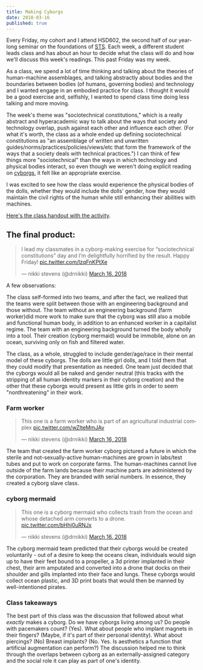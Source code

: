 ```yaml
---
title: Making Cyborgs
date: 2018-03-16
published: true
---
```


Every Friday, my cohort and I attend HSD602, the second half of our year-long seminar on the foundations of <a href="https://en.wikipedia.org/wiki/Science,_technology_and_society">STS</a>.  Each week, a different student leads class and has about an hour to decide what the class will do and how we'll discuss this week's readings.  This past Friday was my week.

As a class, we spend a lot of time thinking and talking about the theories of human-machine assemblages, and talking abstractly about bodies and the boundaries between bodies (of humans, governing bodies) and technology and I wanted engage in an embodied practice for class.  I thought it would be a good exercise and, selfishly, I wanted to spend class time doing less talking and more moving.

The week's theme was "sociotechnical constitutions," which is a really abstract and hyperacademic way to talk about the ways that society and technology overlap, push against each other and influence each other. (For what it's worth, the class as a whole ended up defining sociotechnical constitutions as "an assemblage of written and unwritten guides/norms/practices/policies/views/etc that form the framework of the ways that a society deals with technical practices.")  I can think of few things more "sociotechnical" than the ways in which technology and physical bodies interact, so even though we weren't doing explicit reading on <a href="https://en.wikipedia.org/wiki/Cyborg">cyborgs,</a> it felt like an appropriate exercise.

I was excited to see how the class would experience the physical bodies of the dolls, whether they would include the dolls' gender, how they would maintain the civil rights of the human while still enhancing their abilities with machines.

<a href="https://docs.google.com/document/d/1puKDSKt0Mp8w-sG4eekS86QYs-NnygAqEuBlW65jGz4/edit">Here's the class handout with the activity</a>.

## The final product:
<blockquote class="twitter-tweet" data-lang="en"><p lang="en" dir="ltr">I lead my classmates in a cyborg-making exercise for “sociotechnical constitutions” day and I’m delightfully horrified by the result. Happy Friday! <a href="https://t.co/lzqFnKPtXe">pic.twitter.com/lzqFnKPtXe</a></p>&mdash; nikki stevens (@drnikki) <a href="https://twitter.com/drnikki/status/974783902559608832?ref_src=twsrc%5Etfw">March 16, 2018</a></blockquote>
<script async src="https://platform.twitter.com/widgets.js" charset="utf-8"></script>

A few observations:

The class self-formed into two teams, and after the fact, we realized that the teams were split between those with an engineering background and those without. The team without an engineering background (farm worker)did more work to make sure that the cyborg was still also a mobile and functional human body, in addition to an enhanced worker in a capitalist regime.   The team with an engineering background turned the body wholly into a tool.  Their creation (cyborg mermaid) would be immobile, alone on an ocean, surviving only on fish and filtered water.

The class, as a whole, struggled to include gender/age/race in their mental model of these cyborgs.  The dolls are little girl dolls, and I told them that they could modify that presentation as needed.  One team just decided that the cyborgs would all be naked and gender neutral (this tracks with the stripping of all human identity markers in their cyborg creation) and the other that these cyborgs would present as little girls in order to seem "nonthreatening" in their work.

### Farm worker
<blockquote class="twitter-tweet" data-lang="en"><p lang="en" dir="ltr">This one is a farm worker who is part of an agricultural industrial complex <a href="https://t.co/wZlteMmJAv">pic.twitter.com/wZlteMmJAv</a></p>&mdash; nikki stevens (@drnikki) <a href="https://twitter.com/drnikki/status/974784656905138176?ref_src=twsrc%5Etfw">March 16, 2018</a></blockquote>
<script async src="https://platform.twitter.com/widgets.js" charset="utf-8"></script>

The team that created the farm worker cyborg pictured a future in which the sterile and not-sexually-active human-machines are grown in labs/test tubes and put to work on corporate farms.  The human-machines cannot live outside of the farm lands because their machine parts are administered by the corporation.  They are branded with serial numbers.  In essence, they created a cyborg slave class.

### cyborg mermaid
<blockquote class="twitter-tweet" data-lang="en"><p lang="en" dir="ltr">This one is a cyborg mermaid who collects trash from the ocean and whose detached arm converts to a drone. <a href="https://t.co/bHhj0uRNJx">pic.twitter.com/bHhj0uRNJx</a></p>&mdash; nikki stevens (@drnikki) <a href="https://twitter.com/drnikki/status/974784221163081728?ref_src=twsrc%5Etfw">March 16, 2018</a></blockquote>
<script async src="https://platform.twitter.com/widgets.js" charset="utf-8"></script>

The cyborg mermaid team predicted that their cyborgs would be created voluntarily - out of a desire to keep the oceans clean, individuals would sign up to have their feet bound to a propeller, a 3d printer implanted in their chest, their arm amputated and converted into a drone that docks on their shoulder and gills implanted into their face and lungs.  These cyborgs would collect ocean plastic, and 3D print boats that would then be manned by well-intentioned pirates.  

### Class takeaways
The best part of this class was the discussion that followed about what _exactly_ makes a cyborg.  Do we have cyborgs living among us?  Do people with pacemakers count? (Yes).  What about people who implant magnets in their fingers? (Maybe, if it's part of their personal identity). What about piercings? (No) Breast implants? (No. Yes. Is aesthetics a function that artificial augmentation can perform?)  The discussion helped me to think through the overlaps between cyborg as an externally-assigned category and the social role it can play as part of one's identity.
